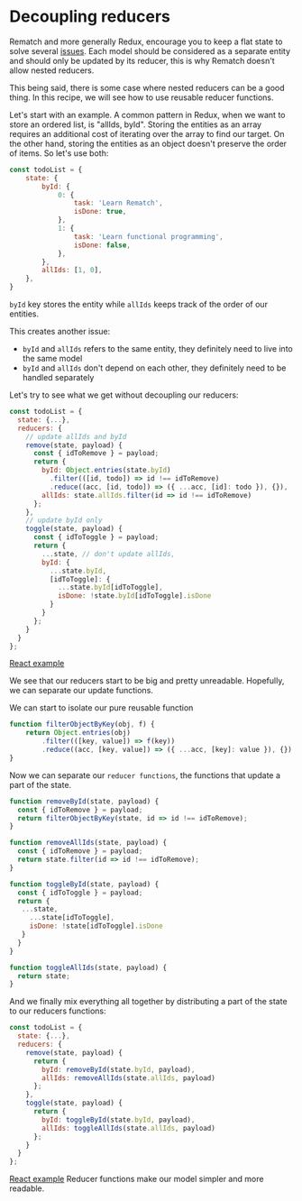 # Decoupling reducers

Rematch and more generally Redux, encourage you to keep a flat state to solve several [issues](https://redux.js.org/recipes/structuring-reducers/normalizing-state-shape). Each model should be considered as a separate entity and should only be updated by its reducer, this is why Rematch doesn't allow nested reducers.

This being said, there is some case where nested reducers can be a good thing. In this recipe, we will see how to use reusable reducer functions.

Let's start with an example. A common pattern in Redux, when we want to store an ordered list, is "allIds, byId". Storing the entities as an array requires an additional cost of iterating over the array to find our target. On the other hand, storing the entities as an object doesn't preserve the order of items. So let's use both:

```javascript
const todoList = {
	state: {
		byId: {
			0: {
				task: 'Learn Rematch',
				isDone: true,
			},
			1: {
				task: 'Learn functional programming',
				isDone: false,
			},
		},
		allIds: [1, 0],
	},
}
```

`byId` key stores the entity while `allIds` keeps track of the order of our entities.

This creates another issue:

- `byId` and `allIds` refers to the same entity, they definitely need to live into the same model
- `byId` and `allIds` don't depend on each other, they definitely need to be handled separately

Let's try to see what we get without decoupling our reducers:

```javascript
const todoList = {
  state: {...},
  reducers: {
    // update allIds and byId
    remove(state, payload) {
      const { idToRemove } = payload;
      return {
        byId: Object.entries(state.byId)
          .filter(([id, todo]) => id !== idToRemove)
          .reduce((acc, [id, todo]) => ({ ...acc, [id]: todo }), {}),
        allIds: state.allIds.filter(id => id !== idToRemove)
      };
    },
    // update byId only
    toggle(state, payload) {
      const { idToToggle } = payload;
      return {
        ...state, // don't update allIds,
        byId: {
          ...state.byId,
          [idToToggle]: {
            ...state.byId[idToToggle],
            isDone: !state.byId[idToToggle].isDone
          }
        }
      };
    }
  }
};
```

[React example](https://codesandbox.io/s/lry6024mkl)

We see that our reducers start to be big and pretty unreadable. Hopefully, we can separate our update functions.

We can start to isolate our pure reusable function

```javascript
function filterObjectByKey(obj, f) {
	return Object.entries(obj)
		.filter(([key, value]) => f(key))
		.reduce((acc, [key, value]) => ({ ...acc, [key]: value }), {})
}
```

Now we can separate our `reducer functions`, the functions that update a part of the state.

```javascript
function removeById(state, payload) {
  const { idToRemove } = payload;
  return filterObjectByKey(state, id => id !== idToRemove);
}

function removeAllIds(state, payload) {
  const { idToRemove } = payload;
  return state.filter(id => id !== idToRemove);
}

function toggleById(state, payload) {
  const { idToToggle } = payload;
  return {
   ...state,
     ...state[idToToggle],
     isDone: !state[idToToggle].isDone
   }
  }
}

function toggleAllIds(state, payload) {
  return state;
}
```

And we finally mix everything all together by distributing a part of the state to our reducers functions:

```javascript
const todoList = {
  state: {...},
  reducers: {
    remove(state, payload) {
      return {
        byId: removeById(state.byId, payload),
        allIds: removeAllIds(state.allIds, payload)
      };
    },
    toggle(state, payload) {
      return {
        byId: toggleById(state.byId, payload),
        allIds: toggleAllIds(state.allIds, payload)
      };
    }
  }
};
```

[React example](https://codesandbox.io/s/x2r7nryn24)
Reducer functions make our model simpler and more readable.
